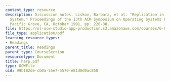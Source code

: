 ```yaml
---
content_type: resource
description: Discussion notes. Liskov, Barbara, et al. "Replication in the Harp File
  System." Proceedings of the 13th ACM Symposium on Operating Systems Principles,
  Pacific Grove, CA, October 1991, pp. 226-38.
file: https://ol-ocw-studio-app-production.s3.amazonaws.com/courses/6-824-distributed-computer-systems-engineering-spring-2006/99b182decb0a55e75570e81d0d9ac858_harp.pdf
file_type: application/pdf
learning_resource_types:
- Readings
parent_title: Readings
parent_type: CourseSection
resourcetype: Document
title: harp.pdf
type: OCWFile
uid: 99b182de-cb0a-55e7-5570-e81d0d9ac858
---
```

